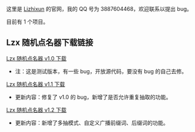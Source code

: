 这里是 [Lizhixun](https://luogu.com.cn/user/1030381) 的官网，我的 QQ 号为 3887604468，欢迎联系以提出 bug。

目前有 1 个项目。

## Lzx 随机点名器下载链接

[Lzx 随机点名器 v1.0 下载](https://www.now61.com/s/6ngJHR)

- 注：这是测试版本，有一些 bug，开放源代码，要没有 bug 的自己去修。

[Lzx 随机点名器 v1.1 下载](https://www.now61.com/s/5jKpI7)

- 更新内容：修复了 v1.0 的 bug，新增了是否允许重复抽取的功能。

[Lzx 随机点名器 v1.2 下载](https://www.now61.com/s/95pyHy)

- 更新内容：新增了多抽模式、自定义广播前缀词、后缀词的功能。
